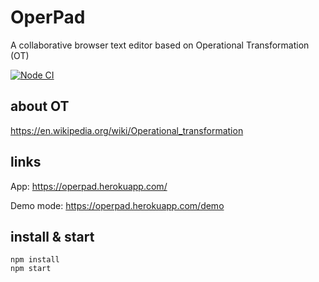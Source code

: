 # OperPad

A collaborative browser text editor based on Operational Transformation (OT)

[![Node CI](https://github.com/vaziliybober/operpad/actions/workflows/nodejs.yml/badge.svg)](https://github.com/vaziliybober/operpad/actions/workflows/nodejs.yml)

## about OT

https://en.wikipedia.org/wiki/Operational_transformation

## links

App: https://operpad.herokuapp.com/

Demo mode: https://operpad.herokuapp.com/demo

## install & start

```
npm install
npm start
```
